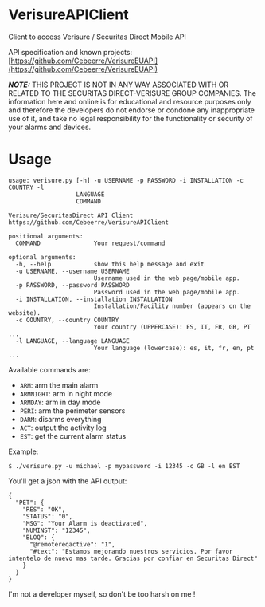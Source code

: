# VerisureAPIClient
Client to access Verisure / Securitas Direct Mobile API

API specification and known projects: [https://github.com/Cebeerre/VerisureEUAPI](https://github.com/Cebeerre/VerisureEUAPI)

**_NOTE:_** THIS PROJECT IS NOT IN ANY WAY ASSOCIATED WITH OR RELATED TO THE SECURITAS DIRECT-VERISURE GROUP COMPANIES. The information here and online is for educational and resource purposes only and therefore the developers do not endorse or condone any inappropriate use of it, and take no legal responsibility for the functionality or security of your alarms and devices.

# Usage

```
usage: verisure.py [-h] -u USERNAME -p PASSWORD -i INSTALLATION -c COUNTRY -l
                   LANGUAGE
                   COMMAND

Verisure/SecuritasDirect API Client
https://github.com/Cebeerre/VerisureAPIClient

positional arguments:
  COMMAND               Your request/command

optional arguments:
  -h, --help            show this help message and exit
  -u USERNAME, --username USERNAME
                        Username used in the web page/mobile app.
  -p PASSWORD, --password PASSWORD
                        Password used in the web page/mobile app.
  -i INSTALLATION, --installation INSTALLATION
                        Installation/Facility number (appears on the website).
  -c COUNTRY, --country COUNTRY
                        Your country (UPPERCASE): ES, IT, FR, GB, PT ...
  -l LANGUAGE, --language LANGUAGE
                        Your language (lowercase): es, it, fr, en, pt ...
```

Available commands are:

- `ARM`: arm the main alarm
- `ARMNIGHT`: arm in night mode
- `ARMDAY`: arm in day mode
- `PERI`: arm the perimeter sensors
- `DARM`: disarms everything
- `ACT`: output the activity log
- `EST`: get the current alarm status

Example:

`$ ./verisure.py -u michael -p mypassword -i 12345 -c GB -l en EST`

You'll get a json with the API output:

```
{
  "PET": {
    "RES": "OK",
    "STATUS": "0",
    "MSG": "Your Alarm is deactivated",
    "NUMINST": "12345",
    "BLOQ": {
      "@remotereqactive": "1",
      "#text": "Estamos mejorando nuestros servicios. Por favor intentelo de nuevo mas tarde. Gracias por confiar en Securitas Direct"
    }
  }
}
```

I'm not a developer myself, so don't be too harsh on me !
